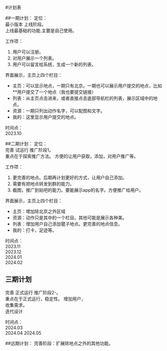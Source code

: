 
#计划表

##一期计划：
定位：  
最小版本 上线阶段。   
上线最基础的功能.主要是自己使用。   

工作项： 
1. 用户可以注册。  
2. 对用户展示一个列表。  
3. 用户可以留言给系统，生成一个新的列表。  

界面展示，主页上四个栏目：  
- 主页：可以显示地点，一期只有北京。一期也可以展示用户提交的地点，比如**用户提交了一个地点（我也要提交链接）  
- 列表：从主页点击进来，或者直接点击底部导航栏的列表，展示区域中的地点。  
- 资源：一期只列出动作名字，可以配图和文字。  
- 我的：这里显示用户提交的地点。  

时间点：  
2023.10


##二期计划：
定位：  
完善 试运行 推广阶段1。    
重点在于探索推广方法。
方便的让用户获取，添加，对用户推广等。  

工作项： 
1. 更完善的地点。后期再计划更好的方式，让用户自己添加。  
2. 需要有把地点转发到群的能力。  
3. 截图，推广到贴吧的能力。要能展示app的名字。方便推广给用户。  


界面展示，主页上四个栏目：  
- 主页：增加除北京之外区域  
- 资源：动作只是其中的一个栏目。其他可能是展示各种美。  
- 列表：增加用户自己添加毽子地点。更完善的地点信息。  
- 我的：打卡，足迹等。  

时间点：  
2023.11  
2023.12  
2024.01  
2024.02  
 


## 三期计划
完善 正式运行 推广阶段2-。  
重点在于正式运行，稳定性。
增加用户，  
收集需求。  
迭代设计  


时间点：   
2024.03  
2024.04 
2024.05


##远期计划：
完善阶段：扩展除地点之外的其他功能。  

